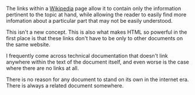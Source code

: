 
The links within a [Wikipedia](https://www.wikipedia.org/) page allow it to contain only the information pertinent to the topic at hand,
while allowing the reader to easily find more infomation about a particular part that may not be easily understood. 

This isn't a new concept. This is also what makes HTML so powerful in the first place is that these links don't have to be only to 
other documents on the same website. 

I frequently come across technical documentation that doesn't link anywhere within the text of the document itself, 
and even worse is the case where there are no links at all.

There is no reason for any document to stand on its own in the internet era. There is always a related document somewhere.
